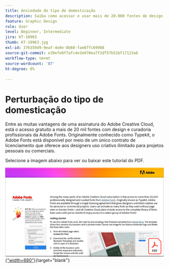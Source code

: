 ```yaml
---
title: Ansiedade do tipo de domesticação
description: Saiba como acessar e usar mais de 20.000 fontes de design profissional no Creative Cloud
feature: Graphic Design
role: User
level: Beginner, Intermediate
jira: KT-10963
thumb: KT-10963.jpg
exl-id: 376359d9-9eaf-4e8e-8b60-fae07fc69908
source-git-commit: e39efe0f7afc4e3e970ea7f2df57b51bf17123a6
workflow-type: tm+mt
source-wordcount: '87'
ht-degree: 0%

---
```


# Perturbação do tipo de domesticação

Entre as muitas vantagens de uma assinatura do Adobe Creative Cloud, está o acesso gratuito a mais de 20 mil fontes com design e curadoria profissionais da Adobe Fonts. Originalmente conhecido como Typekit, o Adobe Fonts está disponível por meio de um único contrato de licenciamento que oferece aos designers uso criativo ilimitado para projetos pessoais ou comerciais.

Selecione a imagem abaixo para ver ou baixar este tutorial do PDF.

[![Primeira imagem de página do tutorial](assets/TamingTypeAnxiety.png){”width=680”}](assets/Adobe-Fonts-Taming-Font-Anxiety.pdf){target="blank"}
